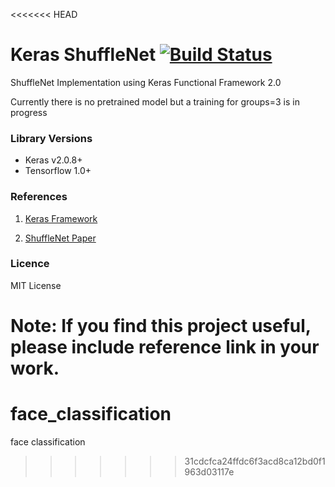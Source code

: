 <<<<<<< HEAD
# Keras ShuffleNet [![Build Status](https://travis-ci.org/scheckmedia/keras-shufflenet.svg?branch=master)](https://travis-ci.org/scheckmedia/keras-shufflenet)
ShuffleNet Implementation using Keras Functional Framework 2.0

Currently there is no pretrained model but a training for groups=3 is in progress


### Library Versions

- Keras v2.0.8+
- Tensorflow 1.0+


### References

1) [Keras Framework](www.keras.io)

2) [ShuffleNet Paper](https://arxiv.org/pdf/1707.01083.pdf)


### Licence 

MIT License 

Note: If you find this project useful, please include reference link in your work.
=======
# face_classification
face classification 
>>>>>>> 31cdcfca24ffdc6f3acd8ca12bd0f1963d03117e
